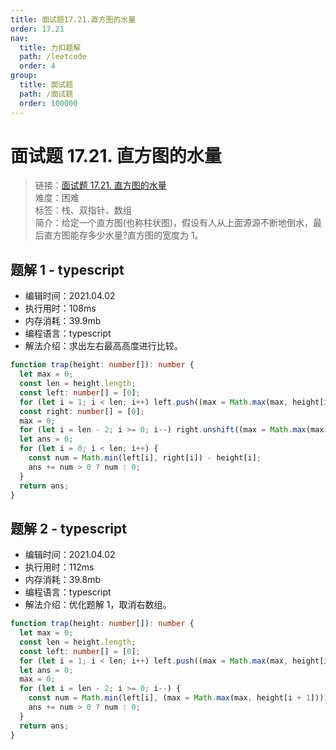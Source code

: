 ```yaml
---
title: 面试题17.21.直方图的水量
order: 17.21
nav:
  title: 力扣题解
  path: /leetcode
  order: 4
group:
  title: 面试题
  path: /面试题
  order: 100000
---
```


# 面试题 17.21. 直方图的水量

> 链接：[面试题 17.21. 直方图的水量](https://leetcode-cn.com/problems/volume-of-histogram-lcci/)  
> 难度：困难  
> 标签：栈、双指针、数组  
> 简介：给定一个直方图(也称柱状图)，假设有人从上面源源不断地倒水，最后直方图能存多少水量?直方图的宽度为 1。

## 题解 1 - typescript

- 编辑时间：2021.04.02
- 执行用时：108ms
- 内存消耗：39.9mb
- 编程语言：typescript
- 解法介绍：求出左右最高高度进行比较。

```typescript
function trap(height: number[]): number {
  let max = 0;
  const len = height.length;
  const left: number[] = [0];
  for (let i = 1; i < len; i++) left.push((max = Math.max(max, height[i - 1])));
  const right: number[] = [0];
  max = 0;
  for (let i = len - 2; i >= 0; i--) right.unshift((max = Math.max(max, height[i + 1])));
  let ans = 0;
  for (let i = 0; i < len; i++) {
    const num = Math.min(left[i], right[i]) - height[i];
    ans += num > 0 ? num : 0;
  }
  return ans;
}
```

## 题解 2 - typescript

- 编辑时间：2021.04.02
- 执行用时：112ms
- 内存消耗：39.8mb
- 编程语言：typescript
- 解法介绍：优化题解 1，取消右数组。

```typescript
function trap(height: number[]): number {
  let max = 0;
  const len = height.length;
  const left: number[] = [0];
  for (let i = 1; i < len; i++) left.push((max = Math.max(max, height[i - 1])));
  let ans = 0;
  max = 0;
  for (let i = len - 2; i >= 0; i--) {
    const num = Math.min(left[i], (max = Math.max(max, height[i + 1]))) - height[i];
    ans += num > 0 ? num : 0;
  }
  return ans;
}
```
